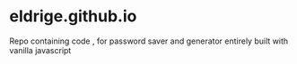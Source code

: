 # eldrige.github.io
Repo containing code , for password saver and generator entirely built with vanilla javascript
